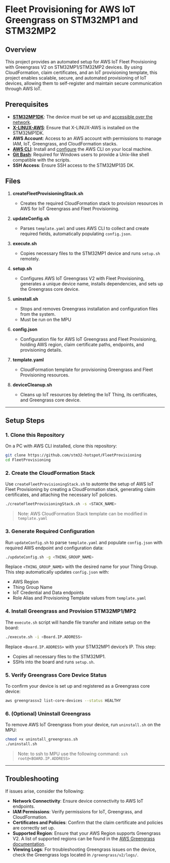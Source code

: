
# Fleet Provisioning for AWS IoT Greengrass on STM32MP1 and STM32MP2

## Overview
This project provides an automated setup for AWS IoT Fleet Provisioning with Greengrass V2 on STM32MP1/STM32MP2 devices. By using CloudFormation, claim certificates, and an IoT provisioning template, this project enables scalable, secure, and automated provisioning of IoT devices, allowing them to self-register and maintain secure communication through AWS IoT.

## Prerequisites
- **[STM32MP1DK](https://www.st.com/en/evaluation-tools/stm32mp135f-dk.html)**: The device must be set up and [accessible over the network](https://wiki.st.com/stm32mpu/wiki/How_to_setup_a_WLAN_connection).
- **[X-LINUX-AWS](https://wiki.st.com/stm32mpu/wiki/X-LINUX-AWS_Starter_package)**: Ensure that X-LINUX-AWS is installed on the STM32MP1DK.
- **AWS Account**: Access to an AWS account with permissions to manage IAM, IoT, Greengrass, and CloudFormation stacks.
- **[AWS CLI](https://docs.aws.amazon.com/cli/latest/userguide/getting-started-install.html)**: Install and [configure](https://docs.aws.amazon.com/cli/latest/userguide/getting-started-quickstart.html) the AWS CLI on your local machine.
- **[Git Bash](https://git-scm.com/downloads)**: Required for Windows users to provide a Unix-like shell compatible with the scripts.
- **SSH Access**: Ensure SSH access to the STM32MP135 DK.

## Files

1. **createFleetProvisioningStack.sh**
   - Creates the required CloudFormation stack to provision resources in AWS for IoT Greengrass and Fleet Provisioning.

2. **updateConfig.sh**
   - Parses `template.yaml` and uses AWS CLI to collect and create required fields, automatically populating `config.json`.

3. **execute.sh**
   - Copies necessary files to the STM32MP1 device and runs `setup.sh` remotely.

4. **setup.sh**
   - Configures AWS IoT Greengrass V2 with Fleet Provisioning, generates a unique device name, installs dependencies, and sets up the Greengrass core device.

5. **uninstall.sh**
   - Stops and removes Greengrass installation and configuration files from the system.
   - Must be run on the MPU

6. **config.json**
   - Configuration file for AWS IoT Greengrass and Fleet Provisioning, holding AWS region, claim certificate paths, endpoints, and provisioning details.

7. **template.yaml**
   - CloudFormation template for provisioning Greengrass and Fleet Provisioning resources.

8. **deviceCleanup.sh**
   - Cleans up IoT resources by deleting the IoT Thing, its certificates, and Greengrass core device.

---

## Setup Steps

### 1. Clone this Repository
On a PC with AWS CLI installed, clone this repository:

```bash
git clone https://github.com/stm32-hotspot/FleetProvisioning
cd FleetProvisioning
```

### 2. Create the CloudFormation Stack
Use `createFleetProvisioningStack.sh` to automte the setup of AWS IoT Fleet Provisioning by creating a CloudFormation stack, generating claim certificates, and attaching the necessary IoT policies.

```bash
./createFleetProvisioningStack.sh -s <STACK_NAME>
```
> Note: AWS CloudFormation Stack template can be modified in `template.yaml` 
### 3. Generate Required Configuration
Run `updateConfig.sh` to parse `template.yaml` and populate `config.json` with required AWS endpoint and configuration data:

```bash
./updateConfig.sh -g <THING_GROUP_NAME>
```

Replace `<THING_GROUP_NAME>` with the desired name for your Thing Group. This step automatically updates `config.json` with:
   - AWS Region
   - Thing Group Name
   - IoT Credential and Data endpoints
   - Role Alias and Provisioning Template values from `template.yaml`

### 4. Install Greengrass and Provision STM32MP1/MP2
The `execute.sh` script will handle file transfer and initiate setup on the board:

```bash
./execute.sh -i <Board.IP.ADDRESS>
```

Replace `<Board.IP.ADDRESS>` with your STM32MP1 device’s IP. This step:
   - Copies all necessary files to the STM32MP1.
   - SSHs into the board and runs `setup.sh`.

### 5. Verify Greengrass Core Device Status
To confirm your device is set up and registered as a Greengrass core device:

```bash
aws greengrassv2 list-core-devices --status HEALTHY
```

### 6. (Optional) Uninstall Greengrass
To remove AWS IoT Greengrass from your device, run `uninstall.sh` on the MPU:

```bash
chmod +x uninstall_greengrass.sh
./uninstall.sh
```

> Note: to ssh to MPU use the following command: `ssh root@<BOARD.IP.ADDRESS>`

---
## Troubleshooting
If issues arise, consider the following:
   - **Network Connectivity**: Ensure device connectivity to AWS IoT endpoints.
   - **IAM Permissions**: Verify permissions for IoT, Greengrass, and CloudFormation.
   - **Certificates and Policies**: Confirm that the claim certificate and policies are correctly set up.
   - **Supported Region**: Ensure that your AWS Region supports Greengrass V2. A list of supported regions can be found in the [AWS Greengrass documentation](https://docs.aws.amazon.com/general/latest/gr/greengrass.html#greengrass_region).
   - **Viewing Logs**: For troubleshooting Greengrass issues on the device, check the Greengrass logs located in `/greengrass/v2/logs/`.
